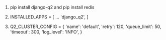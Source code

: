 1. pip install django-q2 and pip install redis

2. INSTALLED_APPS = [
   ...
   'django_q2',
   ]

3. Q2_CLUSTER_CONFIG = {
   'name': 'default',
   'retry': 120,
   'queue_limit': 50,
   'timeout': 300,
   'log_level': 'INFO',
   }
